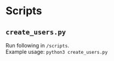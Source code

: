 # Scripts
## `create_users.py`
Run following in `/scripts`.  
Example usage: `python3 create_users.py`

